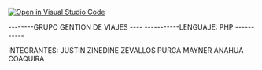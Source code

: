 [![Open in Visual Studio Code](https://classroom.github.com/assets/open-in-vscode-718a45dd9cf7e7f842a935f5ebbe5719a5e09af4491e668f4dbf3b35d5cca122.svg)](https://classroom.github.com/online_ide?assignment_repo_id=11630121&assignment_repo_type=AssignmentRepo)

--------GRUPO GENTION DE VIAJES ----
-----------LENGUAJE: PHP -----------

INTEGRANTES:
JUSTIN ZINEDINE ZEVALLOS PURCA
MAYNER ANAHUA COAQUIRA 
